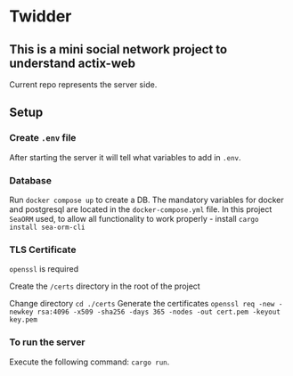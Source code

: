 # Twidder

## This is a mini social network project to understand actix-web

Current repo represents the server side.

## Setup

### Create `.env` file

After starting the server it will tell what variables to add in `.env`.

### Database

Run `docker compose up` to create a DB. The mandatory variables for docker and postgresql are located in the `docker-compose.yml` file.
In this project `SeaORM` used, to allow all functionality to work properly - install `cargo install sea-orm-cli`

### TLS Certificate

`openssl` is required

Create the `/certs` directory in the root of the project

Change directory `cd ./certs`
Generate the certificates `openssl req -new -newkey rsa:4096 -x509 -sha256 -days 365 -nodes -out cert.pem -keyout key.pem`

### To run the server

Execute the following command: `cargo run`.
